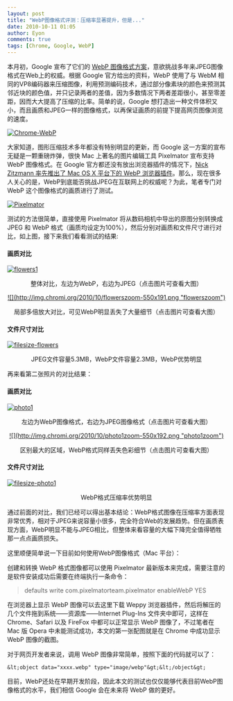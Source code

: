 ```yaml
---
layout: post
title: "WebP图像格式评测：压缩率显著提升，但是..."
date: 2010-10-11 01:05
author: Eyon
comments: true
tags: [Chrome, Google, WebP]
---
```

本月初，Google 宣布了它们的 [WebP 图像格式方案](http://www.chromi.org/archives/7874)，意欲挑战多年来JPEG图像格式在Web上的权威。根据 Google 官方给出的资料，WebP 使用了与 WebM 相同的VP8编码器来压缩图像，利用预测编码技术，通过部分像素块的颜色来预测其邻近块的颜色值，并只记录两者的差值，因为多数情况下两者差距很小，甚至零差距，因而大大提高了压缩的比率。简单的说，Google 想打造出一种文件体积又小，而且画质和JPEG一样的图像格式，以再保证画质的前提下提高网页图像浏览的速度。

<a href="http://img.chromi.org/2010/10/Chrome-WebP.png">![](http://img.chromi.org/2010/10/Chrome-WebP-550x489.png "Chrome-WebP")</a>

大家知道，图形压缩技术多年都没有特别明显的更新，而 Google 这一方案的宣布无疑是一颗重磅炸弹，很快 Mac 上著名的图片编辑工具 Pixelmator 宣布支持 WebP 图像格式。在 Google 官方都还没有放出浏览器插件的情况下，[Nick Zitzmann 率先推出了 Mac OS X 平台下的 WebP 浏览器插件](http://seiryu.home.comcast.net/~seiryu/weppy.html)。那么，现在很多人关心的是，WebP到底能否挑战JPEG在互联网上的权威呢？为此，笔者专门对 WebP 这个图像格式的画质进行了测试。

<a href="http://img.chromi.org/2010/10/Pixelmator.png">![](http://img.chromi.org/2010/10/Pixelmator-550x346.png "Pixelmator")</a>

测试的方法很简单，直接使用 Pixelmator 将从数码相机中导出的原图分别转换成 JPEG 和 WebP 格式（画质均设定为100%），然后分别对画质和文件尺寸进行对比，如上图，接下来我们看看测试的结果:<!--more-->


#### 画质对比


<a href="http://img.chromi.org/2010/10/flowers1.png">![](http://img.chromi.org/2010/10/flowers1-550x190.png "flowers1")</a>
<p style="text-align: center;">整体对比，左边为WebP，右边为JPEG（点击图片可查看大图）

<p style="text-align: center;"><a href="http://img.chromi.org/2010/10/flowerszoom.png">![](http://img.chromi.org/2010/10/flowerszoom-550x191.png "flowerszoom")</a>

<p style="text-align: center;">局部多倍放大对比，可见WebP明显丢失了大量细节（点击图片可查看大图）

<p style="text-align: center;">




#### 文件尺寸对比


<a href="http://img.chromi.org/2010/10/filesize-flowers.png">![](http://img.chromi.org/2010/10/filesize-flowers.png "filesize-flowers")</a>
<p style="text-align: center;">JPEG文件容量5.3MB，WebP文件容量2.3MB，WebP优势明显

再来看第二张照片的对比结果：


#### 画质对比


<a href="http://img.chromi.org/2010/10/photo1.png">![](http://img.chromi.org/2010/10/photo1-550x193.png "photo1")</a>
<p style="text-align: center;">左边为WebP图像格式，右边为JPEG图像格式（点击图片可查看大图）

<p style="text-align: center;"><a href="http://img.chromi.org/2010/10/photo1zoom.png">![](http://img.chromi.org/2010/10/photo1zoom-550x192.png "photo1zoom")</a>

<p style="text-align: center;">区别最大的区域，WebP格式同样丢失色彩细节（点击图片可查看大图）




#### 文件尺寸对比


<a href="http://img.chromi.org/2010/10/filesize-photo1.png">![](http://img.chromi.org/2010/10/filesize-photo1.png "filesize-photo1")</a>
<p style="text-align: center;">WebP格式压缩率优势明显


通过前面的对比，我们已经可以得出基本结论：WebP格式图像在压缩率方面表现非常优秀，相对于JPEG来说容量小很多，完全符合Web的发展趋势。但在画质表现方面，WebP明显不能与JPEG相比，但整体来看容量的大幅下降完全值得牺牲那一点点画质损失。

这里顺便简单说一下目前如何使用WebP图像格式（Mac 平台）：

创建和转换 WebP 格式图像都可以使用 Pixelmator 最新版本来完成，需要注意的是软件安装成功后需要在终端执行一条命令：



>defaults write com.pixelmatorteam.pixelmator enableWebP YES



在浏览器上显示 WebP 图像可以去这里下载 Weppy 浏览器插件，然后将解压的几个文件拖到系统——资源库——Internet Plug-Ins 文件夹中即可，这样在 Chrome、Safari 以及 FireFox 中都可以正常显示 WebP 图像了，不过笔者在 Mac 版 Opera 中未能测试成功，本文的第一张配图就是在 Chrome 中成功显示 WebP 图像的截图。

对于网页开发者来说，调用 WebP 图像非常简单，按照下面的代码就可以了：

`&lt;object data="xxxx.webp" type="image/webp"&gt;&lt;/object&gt;`

目前，WebP还处在早期开发阶段，因此本文的测试也仅仅能够代表目前WebP图像格式的水平，我们相信 Google 会在未来将 WebP 做的更好。
